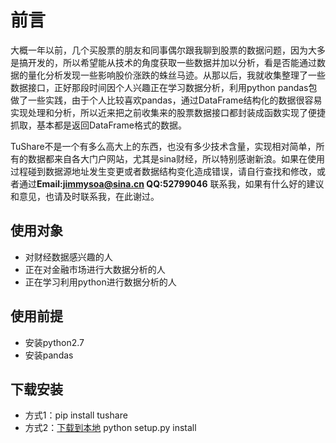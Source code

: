 前言
=========
   大概一年以前，几个买股票的朋友和同事偶尔跟我聊到股票的数据问题，因为大多是搞开发的，所以希望能从技术的角度获取一些数据并加以分析，看是否能通过数据的量化分析发现一些影响股价涨跌的蛛丝马迹。从那以后，我就收集整理了一些数据接口，正好那段时间因个人兴趣正在学习数据分析，利用python pandas包做了一些实践，由于个人比较喜欢pandas，通过DataFrame结构化的数据很容易实现处理和分析，所以近来把之前收集来的股票数据接口都封装成函数实现了便捷抓取，基本都是返回DataFrame格式的数据。


TuShare不是一个有多么高大上的东西，也没有多少技术含量，实现相对简单，所有的数据都来自各大门户网站，尤其是sina财经，所以特别感谢新浪。如果在使用过程碰到数据源地址发生变更或者数据结构变化造成错误，请自行查找和修改，或者通过**Email:jimmysoa@sina.cn QQ:52799046** 联系我，如果有什么好的建议和意见，也请及时联系我，在此谢过。

使用对象
--------
- 对财经数据感兴趣的人
- 正在对金融市场进行大数据分析的人
- 正在学习利用python进行数据分析的人

使用前提
------
- 安装python2.7
- 安装pandas

下载安装
--------
- 方式1：pip install tushare
- 方式2：[下载到本地](https://github.com/waditu/tushare "TuShare") python setup.py install